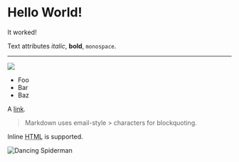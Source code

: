 # Hello World!

It worked!

Text attributes _italic_, **bold**, `monospace`.

---

![](/media/caspian-snow.jpg)

* Foo
* Bar
* Baz

A [link](http://example.com).

> Markdown uses email-style > characters for blockquoting.

Inline <abbr title="Hypertext Markup Language">HTML</abbr> is supported.

![Dancing Spiderman](/media/spiderman.gif)
